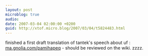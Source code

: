 ```yaml
---
layout: post
microblog: true
audio: 
date: 2007-03-04 02:00:00 +0200
guid: http://xtof.micro.blog/2007/03/04/t5824483.html
---
```

finished a first draft translation of tantek's speech about uf :  [ma.gnolia.com/pamihapeq](http://ma.gnolia.com/pamihapeq) - should be reviewed on the wiki. zzzz.
